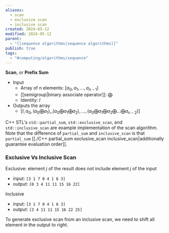 ```yaml
---
aliases:
  - scan
  - exclusive scan
  - inclusive scan
created: 2024-05-12
modified: 2024-05-12
parent:
  - "[[sequence algorithms|sequence algorithms]]"
publish: true
tags:
  - "#computing/algorithms/sequence"
---
```

**Scan**, or **Prefix Sum**
- Input
  - Array of n elements: $[a_0, a_1, \dots, a_{n-1}]$
  - [[semigroup|binary associate operator]]: $\bigoplus$
  - Identity: $I$
- Outputs the array
  - $[I, a_0, (a_0 \bigoplus a_1), , (a_0 \bigoplus a_1 \bigoplus a_2), \dots, (a_0 \bigoplus a_1 \bigoplus a_2 \bigoplus \dots \bigoplus a_{n-2})]$

C++ STL's `std::partial_sum`, `std::exclusive_scan`, and `std::inclusive_scan` are example implementation of the scan algorithm. Note that the difference of `partial_sum` and `inclusive_scan` is that `partial_sum` [[./C++ partial_sum exclusive_scan inclusive_scan|additionally guarantee evaluation order]].

### Exclusive Vs Inclusive Scan
Exclusive: element $j$ of the result does not include element $j$ of the input
- input: `[3 1 7 0 4 1 6 3]`
- output: `[0 3 4 11 11 15 16 22]`

Inclusive
- input: `[3 1 7 0 4 1 6 3]`
- output: `[3 4 11 11 15 16 22 25]`

To generate exclusive scan from an inclusive scan, we need to shift all element in the output to right.